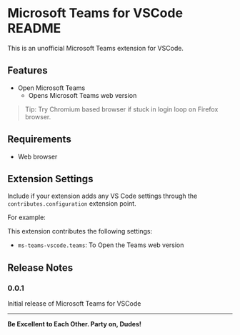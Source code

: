 # Microsoft Teams for VSCode README

This is an unofficial Microsoft Teams extension for VSCode.

## Features

- Open Microsoft Teams
    - Opens Microsoft Teams web version

> Tip: Try Chromium based browser if stuck in login loop on Firefox browser.

## Requirements

- Web browser

## Extension Settings

Include if your extension adds any VS Code settings through the `contributes.configuration` extension point.

For example:

This extension contributes the following settings:

* `ms-teams-vscode.teams`: To Open the Teams web version


<!-- ## Known Issues
 -->


## Release Notes

### 0.0.1

Initial release of Microsoft Teams for VSCode


-----------------------------------------------------------------------------------------------------------

**Be Excellent to Each Other. Party on, Dudes!**
